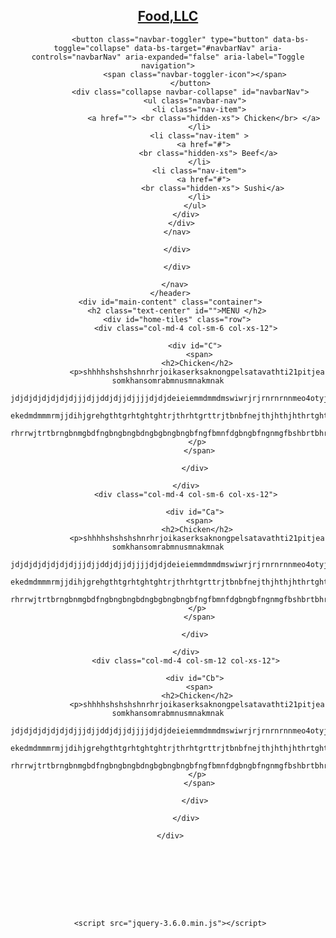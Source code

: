 <!DOCTYPE html>
<!DOCTYPE html>
<html lang="en">
<head>
    <meta charset="UTF-8">
    <meta http-equiv="X-UA-Compatible" content="IE=edge">
    <meta name="viewport" content="width=device-width, initial-scale=1.0">
    <title>Document</title>
    <link rel="stylesheet" href="bootstrap.min.css">
    <link rel="stylesheet" href="prA1.css">
    <link rel="stylesheet" href="https://maxcdn.bootstrapcdn.com/bootstrap/3.3.7/css/bootstrap.min.css">
 
</head>
<body>
    <header>
        <nav id="header-nav" class="navbar navbar-expand-md navbar-light">
          <div class="container">
          <div class="navbar-header">
          <a href="">
          </a>
          <div class="navbar-brand">
            <a href="">
              <h1>Food,LLC</h1>
            </a>
          </div>
          
              <button class="navbar-toggler" type="button" data-bs-toggle="collapse" data-bs-target="#navbarNav" aria-controls="navbarNav" aria-expanded="false" aria-label="Toggle navigation">
                <span class="navbar-toggler-icon"></span>
              </button>
              <div class="collapse navbar-collapse" id="navbarNav">
                <ul class="navbar-nav">
                  <li class="nav-item">
                    <a href=""> <br class="hidden-xs"> Chicken</br> </a>
                  </li>
                  <li class="nav-item" >
                    <a href="#">
                      <br class="hidden-xs"> Beef</a>
                  </li>
                  <li class="nav-item">
                    <a href="#">
                        <br class="hidden-xs"> Sushi</a>
                  </li>
                </ul>
            </div>
          </div>
        </nav>
  
        </div>
  
        </div>
        
       </nav>
     </header>
     <div id="main-content" class="container">
        <h2 class="text-center" id="">MENU </h2>
        <div id="home-tiles" class="row">
            <div class="col-md-4 col-sm-6 col-xs-12">
             
                <div id="C">
                  <span>
                 <h2>Chicken</h2>
                 <p>shhhhshshshshnrhrjoikaserksaknongpelsatavathti21pitjea somkhansomrabmnusmnakmnak
                     jdjdjdjdjdjdjdjjjdjjddjdjjdjjjjdjdjdeieiemmdmmdmswiwrjrjrnrnrnnmeo4otyjjtjremwmw
                     ekedmdmmmrmjjdihjgrehgthtgrhtghtghtrjthrhtgrttrjtbnbfnejthjhthjhthrtghtgrhthtrrwhhhhhhhhhhhhhhhhhhhhhhhh
                     rhrrwjtrtbrngbnmgbdfngbngbngbdngbgbngbngbfngfbmnfdgbngbfngnmgfbshbrtbhrjthththth
                 </p>
                  </span>
   
                </div>
   
            </div>
            <div class="col-md-4 col-sm-6 col-xs-12">
             
                <div id="Ca">
                  <span>
                 <h2>Chicken</h2>
                 <p>shhhhshshshshnrhrjoikaserksaknongpelsatavathti21pitjea somkhansomrabmnusmnakmnak
                     jdjdjdjdjdjdjdjjjdjjddjdjjdjjjjdjdjdeieiemmdmmdmswiwrjrjrnrnrnnmeo4otyjjtjremwmw
                     ekedmdmmmrmjjdihjgrehgthtgrhtghtghtrjthrhtgrttrjtbnbfnejthjhthjhthrtghtgrhthtrr
                     rhrrwjtrtbrngbnmgbdfngbngbngbdngbgbngbngbfngfbmnfdgbngbfngnmgfbshbrtbhrjthththth
                 </p>
                  </span>
   
                </div>
   
            </div>
            <div class="col-md-4 col-sm-12 col-xs-12">
             
                <div id="Cb">
                  <span>
                 <h2>Chicken</h2>
                 <p>shhhhshshshshnrhrjoikaserksaknongpelsatavathti21pitjea somkhansomrabmnusmnakmnak
                     jdjdjdjdjdjdjdjjjdjjddjdjjdjjjjdjdjdeieiemmdmmdmswiwrjrjrnrnrnnmeo4otyjjtjremwmw
                     ekedmdmmmrmjjdihjgrehgthtgrhtghtghtrjthrhtgrttrjtbnbfnejthjhthjhthrtghtgrhthtrr
                     rhrrwjtrtbrngbnmgbdfngbngbngbdngbgbngbngbfngfbmnfdgbngbfngnmgfbshbrtbhrjthththth
                 </p>
                  </span>
   
                </div>
   
            </div>
                 
     </div>
                            








     <script src="jquery-3.6.0.min.js"></script>
<script src="bootstrap.min.js"></script>
<script src="bootstrap.js"></script>
                  
    
</body>
</html>
